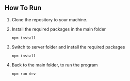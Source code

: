 ## How To Run

1. Clone the repository to your machine.
   
2. Install the required packages in the main folder

   ```
   npm install
   ```
   
3. Switch to server folder and install the required packages

   ```
   npm install
   ```

4. Back to the main folder, to run the program

   ```
   npm run dev
   ```
